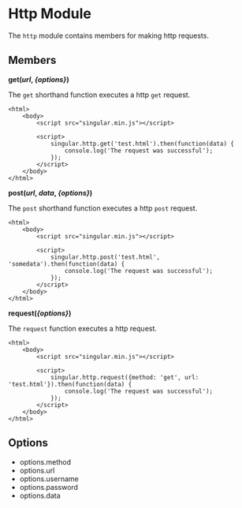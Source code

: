 # Http Module

The `http` module contains members for making http requests.

## Members

__get(*url*, *{options}*)__

The `get` shorthand function executes a http `get` request.

	<html>
		<body>
			<script src="singular.min.js"></script>

			<script>
				singular.http.get('test.html').then(function(data) {
					console.log('The request was successful');
				});
			</script>
		</body>
	</html>	

__post(*url*, *data*, *{options}*)__

The `post` shorthand function executes a http `post` request.

	<html>
		<body>
			<script src="singular.min.js"></script>

			<script>
				singular.http.post('test.html', 'somedata').then(function(data) {
					console.log('The request was successful');
				});
			</script>
		</body>
	</html>	

__request(*{options}*)__

The `request` function executes a http request.
	
	<html>
		<body>
			<script src="singular.min.js"></script>

			<script>
				singular.http.request({method: 'get', url: 'test.html'}).then(function(data) {
					console.log('The request was successful');
				});
			</script>
		</body>
	</html>	

## Options

* options.method
* options.url
* options.username
* options.password
* options.data

